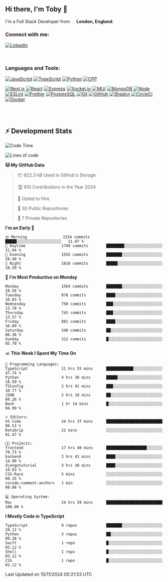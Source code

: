 ## Hi there, I'm Toby 👋

I'm a Full Stack Developer from <img src="https://cdn-icons-png.flaticon.com/512/197/197374.png" width="13" /> **London, England**.

### Connect with me:

[![LinkedIn][linkedin-shield]][linkedin-url]

<br />

### Languages and Tools:

[![JavaScript][JavaScript]][JavaScript-url] [![TypeScript][TypeScript]][TypeScript-url] [![Python][Python]][Python-url] [![CPP][CPP]][CPP-url]

[![Next.js][Next.js]][Next-url] [![React][React.js]][React-url] [![Express][Express.js]][Express-url] [![Socket.io][SocketIo]][SocketIo-url] [![MUI][MUI]][MUI-url] [![MongoDB][MongoDB]][Mongo-url] [![Node][Node.js]][Node-url] [![ESLint][ESLint]][ESLint-url] [![Prettier][Prettier]][Prettier-url] [![PostgreSQL][PostgreSQL]][PostgreSQL-url] [![Git][Git]][Git-url] [![GitHub][GitHub]][GitHub-url] [![Shadcn][Shadcn]][Shadcn-url] [![CircleCi][CircleCi]][CircleCi-url] [![Docker][Docker]][Docker-url]

<br />
<br />

## :zap: Development Stats

<!--START_SECTION:waka-->
![Code Time](http://img.shields.io/badge/Code%20Time-857%20hrs%2052%20mins-blue)

![Lines of code](https://img.shields.io/badge/From%20Hello%20World%20I%27ve%20Written-3.1%20million%20lines%20of%20code-blue)

**🐱 My GitHub Data** 

> 📦 622.3 kB Used in GitHub's Storage 
 > 
> 🏆 610 Contributions in the Year 2024
 > 
> 💼 Opted to Hire
 > 
> 📜 30 Public Repositories 
 > 
> 🔑 7 Private Repositories 
 > 
**I'm an Early 🐤** 

```text
🌞 Morning                1154 commits        █████░░░░░░░░░░░░░░░░░░░░   21.07 % 
🌆 Daytime                1749 commits        ████████░░░░░░░░░░░░░░░░░   31.94 % 
🌃 Evening                1555 commits        ███████░░░░░░░░░░░░░░░░░░   28.40 % 
🌙 Night                  1018 commits        █████░░░░░░░░░░░░░░░░░░░░   18.59 % 
```
📅 **I'm Most Productive on Monday** 

```text
Monday                   1564 commits        ███████░░░░░░░░░░░░░░░░░░   28.56 % 
Tuesday                  878 commits         ████░░░░░░░░░░░░░░░░░░░░░   16.03 % 
Wednesday                750 commits         ███░░░░░░░░░░░░░░░░░░░░░░   13.70 % 
Thursday                 743 commits         ███░░░░░░░░░░░░░░░░░░░░░░   13.57 % 
Friday                   881 commits         ████░░░░░░░░░░░░░░░░░░░░░   16.09 % 
Saturday                 348 commits         ██░░░░░░░░░░░░░░░░░░░░░░░   06.36 % 
Sunday                   312 commits         █░░░░░░░░░░░░░░░░░░░░░░░░   05.70 % 
```


📊 **This Week I Spent My Time On** 

```text
💬 Programming Languages: 
TypeScript               11 hrs 55 mins      ████████████░░░░░░░░░░░░░   47.74 % 
Python                   4 hrs 38 mins       █████░░░░░░░░░░░░░░░░░░░░   18.59 % 
TSConfig                 2 hrs 41 mins       ███░░░░░░░░░░░░░░░░░░░░░░   10.77 % 
JSON                     2 hrs 18 mins       ██░░░░░░░░░░░░░░░░░░░░░░░   09.26 % 
Bash                     1 hr 14 mins        █░░░░░░░░░░░░░░░░░░░░░░░░   04.99 % 

🔥 Editors: 
VS Code                  24 hrs 37 mins      █████████████████████████   98.53 % 
DataGrip                 22 mins             ░░░░░░░░░░░░░░░░░░░░░░░░░   01.47 % 

🐱‍💻 Projects: 
frontend                 17 hrs 40 mins      ██████████████████░░░░░░░   70.73 % 
backend                  3 hrs 41 mins       ████░░░░░░░░░░░░░░░░░░░░░   14.80 % 
djangotutorial           3 hrs 30 mins       ████░░░░░░░░░░░░░░░░░░░░░   14.03 % 
CSS-Race                 5 mins              ░░░░░░░░░░░░░░░░░░░░░░░░░   00.35 % 
vscode-comment-anchors   1 min               ░░░░░░░░░░░░░░░░░░░░░░░░░   00.08 % 

💻 Operating System: 
Mac                      24 hrs 59 mins      █████████████████████████   100.00 % 
```

**I Mostly Code in TypeScript** 

```text
TypeScript               9 repos             ███████░░░░░░░░░░░░░░░░░░   28.12 % 
Python                   3 repos             ██░░░░░░░░░░░░░░░░░░░░░░░   09.38 % 
Swift                    1 repo              █░░░░░░░░░░░░░░░░░░░░░░░░   03.12 % 
Shell                    1 repo              █░░░░░░░░░░░░░░░░░░░░░░░░   03.12 % 
CSS                      1 repo              █░░░░░░░░░░░░░░░░░░░░░░░░   03.12 % 
```




 Last Updated on 15/11/2024 00:21:53 UTC
<!--END_SECTION:waka-->


<!-- MARKDOWN LINKS & IMAGES -->
<!-- https://www.markdownguide.org/basic-syntax/#reference-style-links -->

[CPP-url]: https://cplusplus.com/
[CPP]: https://img.shields.io/badge/-C++-blue?style=for-the-badge&logo=cplusplus
[JavaScript-url]: https://developer.mozilla.org/en-US/docs/Web/JavaScript
[JavaScript]: https://shields.io/badge/JavaScript-F7DF1E?logo=JavaScript&logoColor=000&style=for-the-badge
[TypeScript-url]: https://www.typescriptlang.org/
[TypeScript]: https://shields.io/badge/TypeScript-3178C6?logo=TypeScript&logoColor=FFF&style=for-the-badge
[Python-url]: https://www.python.org/
[Python]: https://img.shields.io/badge/python-3670A0?style=for-the-badge&logo=python&logoColor=ffdd54
[linkedin-shield]: https://img.shields.io/badge/LinkedIn-0077B5?style=for-the-badge&logo=linkedin&logoColor=white
[linkedin-url]: https://linkedin.com/in/toby-dixon-smith/
[Next.js]: https://img.shields.io/badge/next.js-000000?style=for-the-badge&logo=nextdotjs&logoColor=white
[Next-url]: https://nextjs.org/
[React.js]: https://img.shields.io/badge/React-20232A?style=for-the-badge&logo=react&logoColor=61DAFB
[React-url]: https://reactjs.org/
[Express.js]: https://img.shields.io/badge/Express.js-404D59?style=for-the-badge&logo=express
[Express-url]: https://expressjs.com/
[Node.js]: https://img.shields.io/badge/Node.js-43853D?style=for-the-badge&logo=node.js&logoColor=white
[Node-url]: https://nodejs.org/
[MongoDB]: https://img.shields.io/badge/MongoDB-4EA94B?style=for-the-badge&logo=mongodb&logoColor=white
[Mongo-url]: https://www.mongodb.com/
[ESLint]: https://img.shields.io/badge/eslint-3A33D1?style=for-the-badge&logo=eslint&logoColor=white
[ESLint-url]: https://eslint.org/
[Prettier]: https://img.shields.io/badge/prettier-1A2C34?style=for-the-badge&logo=prettier&logoColor=F7BA3E
[Prettier-url]: https://prettier.io/
[SocketIo-url]: https://socket.io/
[SocketIo]: https://img.shields.io/badge/Socket.io-010101?style=for-the-badge&logo=socket.io&badgeColor=010101
[MUI-url]: https://mui.com/
[MUI]: https://img.shields.io/badge/MUI-%230081CB.svg?style=for-the-badge&logo=mui&logoColor=white
[PostgreSQL-url]: https://www.postgresql.org/
[PostgreSQL]: https://img.shields.io/badge/postgresql-4169e1?style=for-the-badge&logo=postgresql&logoColor=white
[Git-url]: https://git-scm.com/
[Git]: https://img.shields.io/badge/GIT-E44C30?style=for-the-badge&logo=git&logoColor=white
[GitHub-url]: https://github.com/
[GitHub]: https://img.shields.io/badge/GitHub-100000?style=for-the-badge&logo=github&logoColor=white
[Shadcn-url]: https://ui.shadcn.com/
[Shadcn]: https://img.shields.io/badge/shadcn%2Fui-000?logo=shadcnui&logoColor=fff&style=for-the-badge
[CircleCi-url]: https://ui.shadcn.com/
[CircleCi]: https://img.shields.io/badge/circleci-343434?logo=circleci&logoColor=fff&style=for-the-badge
[Docker-url]: https://ui.shadcn.com/
[Docker]: https://img.shields.io/badge/docker-2496ED?logo=docker&logoColor=fff&style=for-the-badge

